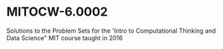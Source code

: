 # MITOCW-6.0002
Solutions to the Problem Sets for the 'Intro to Computational Thinking and Data Science" MIT course taught in 2016
